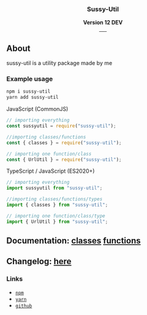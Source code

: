 <div align="center">
    <img src="./logo.png" alt="">
    <h3>Sussy-Util</h3>
    <strong>Version 12 DEV</strong>
    <br>
    <a href="https://www.npmjs.com/package/sussy-util">
        <img src="https://img.shields.io/npm/v/sussy-util.svg?style=flat" alt="">
    </a>
    <a href="https://npmjs.org/package/sussy-util">
        <img src="https://img.shields.io/npm/dt/sussy-util.svg?style=flat" alt="">
    </a>
    <a href="https://packagephobia.com/result?p=sussy-util">
        <img src="https://packagephobia.com/badge?p=sussy-util" alt="">
    </a>
    <a href="#contributors">
        <img src="https://img.shields.io/badge/all_contributors-1-red.svg?style=flat" alt="">
    </a>
    <a href="https://www.npmjs.com/package/sussy-util">
        <img src="https://shields.io/npm/l/sussy-util.svg" alt="">
    </a>
    <a href="https://www.jsdelivr.com/package/npm/sussy-util">
        <img src="https://data.jsdelivr.com/v1/package/npm/sussy-util/badge?style=rounded" alt="">
    </a>

</div>

## About

sussy-util is a utility package made by me

### Example usage

```bash
npm i sussy-util
yarn add sussy-util
```

JavaScript (CommonJS)

```js
// importing everything
const sussyutil = require("sussy-util");

//importing classes/functions
const { classes } = require("sussy-util");

// importing one function/class
const { UrlUtil } = require("sussy-util");
```

TypeScript / JavaScript (ES2020+)

```ts
// importing everything
import sussyutil from "sussy-util";

//importing classes/functions/types
import { classes } from "sussy-util";

// importing one function/class/type
import { UrlUtil } from "sussy-util";
```

## Documentation: [classes](./docs/classes/README.md) [functions](./docs/functions/README.md)

## Changelog: [here](./CHANGELOG/README.md)

### Links

- [`npm`](https://npmjs.com/package/sussy-util)
- [`yarn`](https://yarnpkg.com/package/sussy-util)
- [`github`](https://github.com/roteklaue/sussy-util)

